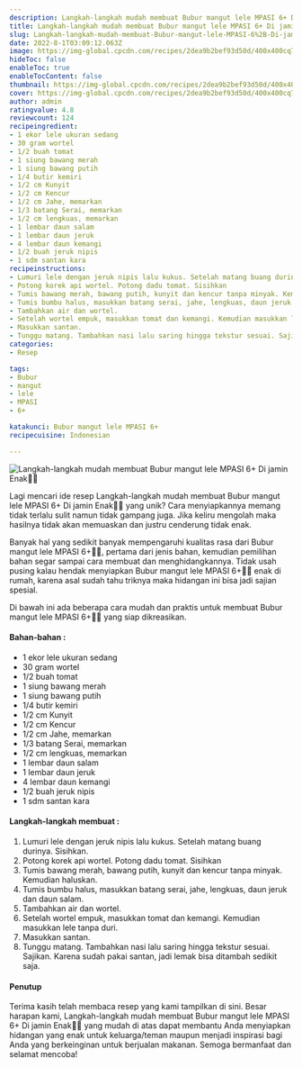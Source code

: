 ```yaml
---
description: Langkah-langkah mudah membuat Bubur mangut lele MPASI 6+ Di jamin Enak"
title: Langkah-langkah mudah membuat Bubur mangut lele MPASI 6+ Di jamin Enak
slug: Langkah-langkah-mudah-membuat-Bubur-mangut-lele-MPASI-6%2B-Di-jamin-Enak
date: 2022-8-1T03:09:12.063Z
image: https://img-global.cpcdn.com/recipes/2dea9b2bef93d50d/400x400cq70/photo.jpg
hideToc: false
enableToc: true
enableTocContent: false
thumbnail: https://img-global.cpcdn.com/recipes/2dea9b2bef93d50d/400x400cq70/photo.jpg
cover: https://img-global.cpcdn.com/recipes/2dea9b2bef93d50d/400x400cq70/photo.jpg
author: admin
ratingvalue: 4.8
reviewcount: 124
recipeingredient:
- 1 ekor lele ukuran sedang
- 30 gram wortel
- 1/2 buah tomat
- 1 siung bawang merah
- 1 siung bawang putih
- 1/4 butir kemiri
- 1/2 cm Kunyit
- 1/2 cm Kencur
- 1/2 cm Jahe, memarkan
- 1/3 batang Serai, memarkan
- 1/2 cm lengkuas, memarkan
- 1 lembar daun salam
- 1 lembar daun jeruk
- 4 lembar daun kemangi
- 1/2 buah jeruk nipis
- 1 sdm santan kara
recipeinstructions:
- Lumuri lele dengan jeruk nipis lalu kukus. Setelah matang buang durinya. Sisihkan.
- Potong korek api wortel. Potong dadu tomat. Sisihkan
- Tumis bawang merah, bawang putih, kunyit dan kencur tanpa minyak. Kemudian haluskan.
- Tumis bumbu halus, masukkan batang serai, jahe, lengkuas, daun jeruk dan daun salam.
- Tambahkan air dan wortel.
- Setelah wortel empuk, masukkan tomat dan kemangi. Kemudian masukkan lele tanpa duri.
- Masukkan santan.
- Tunggu matang. Tambahkan nasi lalu saring hingga tekstur sesuai. Sajikan. Karena sudah pakai santan, jadi lemak bisa ditambah sedikit saja.
categories:
- Resep

tags:
- Bubur
- mangut
- lele
- MPASI
- 6+

katakunci: Bubur mangut lele MPASI 6+
recipecuisine: Indonesian

---
```


![Langkah-langkah mudah membuat Bubur mangut lele MPASI 6+ Di jamin Enak👩‍🍳](https://img-global.cpcdn.com/recipes/2dea9b2bef93d50d/400x400cq70/photo.jpg)

Lagi mencari ide resep Langkah-langkah mudah membuat Bubur mangut lele MPASI 6+ Di jamin Enak👩‍🍳 yang unik? Cara menyiapkannya memang tidak terlalu sulit namun tidak gampang juga. Jika keliru mengolah maka hasilnya tidak akan memuaskan dan justru cenderung tidak enak.

Banyak hal yang sedikit banyak mempengaruhi kualitas rasa dari Bubur mangut lele MPASI 6+👩‍🍳, pertama dari jenis bahan, kemudian pemilihan bahan segar sampai cara membuat dan menghidangkannya. Tidak usah pusing kalau hendak menyiapkan Bubur mangut lele MPASI 6+👩‍🍳 enak di rumah, karena asal sudah tahu triknya maka hidangan ini bisa jadi sajian spesial.

Di bawah ini ada beberapa cara mudah dan praktis untuk membuat Bubur mangut lele MPASI 6+👩‍🍳 yang siap dikreasikan.

<!--inarticleads1-->

#### Bahan-bahan :

- 1 ekor lele ukuran sedang
- 30 gram wortel
- 1/2 buah tomat
- 1 siung bawang merah
- 1 siung bawang putih
- 1/4 butir kemiri
- 1/2 cm Kunyit
- 1/2 cm Kencur
- 1/2 cm Jahe, memarkan
- 1/3 batang Serai, memarkan
- 1/2 cm lengkuas, memarkan
- 1 lembar daun salam
- 1 lembar daun jeruk
- 4 lembar daun kemangi
- 1/2 buah jeruk nipis
- 1 sdm santan kara

<!--inarticleads2-->

#### Langkah-langkah membuat :

1. Lumuri lele dengan jeruk nipis lalu kukus. Setelah matang buang durinya. Sisihkan.
1. Potong korek api wortel. Potong dadu tomat. Sisihkan
1. Tumis bawang merah, bawang putih, kunyit dan kencur tanpa minyak. Kemudian haluskan.
1. Tumis bumbu halus, masukkan batang serai, jahe, lengkuas, daun jeruk dan daun salam.
1. Tambahkan air dan wortel.
1. Setelah wortel empuk, masukkan tomat dan kemangi. Kemudian masukkan lele tanpa duri.
1. Masukkan santan.
1. Tunggu matang. Tambahkan nasi lalu saring hingga tekstur sesuai. Sajikan. Karena sudah pakai santan, jadi lemak bisa ditambah sedikit saja.

#### Penutup

Terima kasih telah membaca resep yang kami tampilkan di sini. Besar harapan kami, Langkah-langkah mudah membuat Bubur mangut lele MPASI 6+ Di jamin Enak👩‍🍳 yang mudah di atas dapat membantu Anda menyiapkan hidangan yang enak untuk keluarga/teman maupun menjadi inspirasi bagi Anda yang berkeinginan untuk berjualan makanan. Semoga bermanfaat dan selamat mencoba!